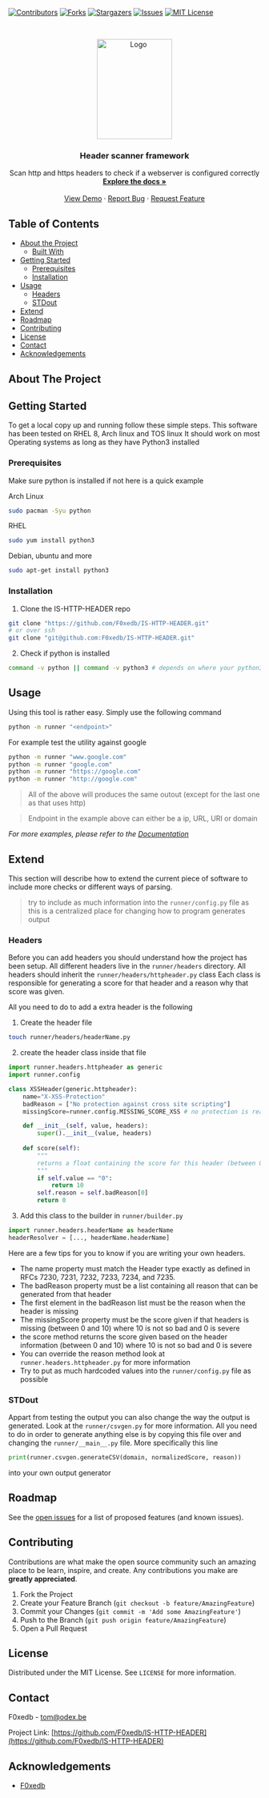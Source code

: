 
[![Contributors][contributors-shield]][contributors-url]
[![Forks][forks-shield]][forks-url]
[![Stargazers][stars-shield]][stars-url]
[![Issues][issues-shield]][issues-url]
[![MIT License][license-shield]][license-url]



<!-- PROJECT LOGO -->
<br />
<p align="center">
  <a href="https://github.com/F0xedb/IS-HTTP-HEADER">
    <img src="https://tos.pbfp.xyz/images/logo.svg" alt="Logo" width="150" height="200">
  </a>

  <h3 align="center">Header scanner framework</h3>

  <p align="center">
    Scan http and https headers to check if a webserver is configured correctly
    <br />
    <a href="https://github.com/F0xedb/IS-HTTP-HEADER"><strong>Explore the docs »</strong></a>
    <br />
    <br />
    <a href="https://github.com/F0xedb/IS-HTTP-HEADER">View Demo</a>
    ·
    <a href="https://github.com/F0xedb/IS-HTTP-HEADER/issues">Report Bug</a>
    ·
    <a href="https://github.com/F0xedb/IS-HTTP-HEADER/issues">Request Feature</a>
  </p>
</p>



<!-- TABLE OF CONTENTS -->
## Table of Contents

* [About the Project](#about-the-project)
  * [Built With](#built-with)
* [Getting Started](#getting-started)
  * [Prerequisites](#prerequisites)
  * [Installation](#installation)
* [Usage](#usage)
  * [Headers](#Headers)
  * [STDout](#STDout)
* [Extend](#Extend)
* [Roadmap](#roadmap)
* [Contributing](#contributing)
* [License](#license)
* [Contact](#contact)
* [Acknowledgements](#acknowledgements)



<!-- ABOUT THE PROJECT -->
## About The Project


<!-- GETTING STARTED -->
## Getting Started

To get a local copy up and running follow these simple steps.
This software has been tested on RHEL 8, Arch linux and TOS linux
It should work on most Operating systems as long as they have Python3 installed

### Prerequisites

Make sure python is installed if not here is a quick example

Arch Linux
```sh
sudo pacman -Syu python
```

RHEL
```sh
sudo yum install python3
```

Debian, ubuntu and more
```sh
sudo apt-get install python3
```

### Installation
 
1. Clone the IS-HTTP-HEADER repo
```sh
git clone "https://github.com/F0xedb/IS-HTTP-HEADER.git"
# or over ssh
git clone "git@github.com:F0xedb/IS-HTTP-HEADER.git"
```
2. Check if python is installed
```sh
command -v python || command -v python3 # depends on where your python3 is symlinked
```



<!-- USAGE EXAMPLES -->
## Usage

Using this tool is rather easy. Simply use the following command

```sh
python -m runner "<endpoint>"
```

For example test the utility against google

```sh
python -m runner "www.google.com"
python -m runner "google.com"
python -m runner "https://google.com"
python -m runner "http://google.com"

```
> All of the above will produces the same outout (except for the last one as that uses http)

> Endpoint in the example above can either be a ip, URL, URI or domain

_For more examples, please refer to the [Documentation](https://github.com/F0xedb/IS-HTTP-HEADER)_

<!-- Write own test -->
## Extend

This section will describe how to extend the current piece of software to include more checks or different ways of parsing.

> try to include as much information into the `runner/config.py` file as this is a centralized place for changing how to program generates output

<!-- Add more headers -->
### Headers

Before you can add headers you should understand how the project has been setup.
All different headers live in the `runner/headers` directory.
All headers should inherit the `runner/headers/httpheader.py` class
Each class is responsible for generating a score for that header and a reason why that score was given.

All you need to do to add a extra header is the following

1. Create the header file
```sh
touch runner/headers/headerName.py
```
2. create the header class inside that file
```python
import runner.headers.httpheader as generic
import runner.config

class XSSHeader(generic.httpheader):
    name="X-XSS-Protection"
    badReason = ["No protection against cross site scripting"]
    missingScore=runner.config.MISSING_SCORE_XSS # no protection is really bad

    def __init__(self, value, headers):
        super().__init__(value, headers)
    
    def score(self):
        """
        returns a float containing the score for this header (between 0.0 and 10.0)
        """
        if self.value == "0":
            return 10
        self.reason = self.badReason[0]
        return 0
```
3. Add this class to the builder in `runner/builder.py`
```python
import runner.headers.headerName as headerName
headerResolver = [..., headerName.headerName]
```

Here are a few tips for you to know if you are writing your own headers.

* The name property must match the Header type exactly as defined in RFCs 7230, 7231, 7232, 7233, 7234, and 7235.
* The badReason property must be a list containing all reason that can be generated from that header
* The first element in the badReason list must be the reason when the header is missing
* The missingScore property must be the score given if that headers is missing (between 0 and 10) where 10 is not so bad and 0 is severe
* the score method returns the score given based on the header information (between 0 and 10) where 10 is not so bad and 0 is severe
* You can override the reason method look at `runner.headers.httpheader.py` for more information
* Try to put as much hardcoded values into the `runner/config.py` file as possible

<!--  STDout-->
### STDout

Appart from testing the output you can also change the way the output is generated.
Look at the `runner/csvgen.py` for more information.
All you need to do in order to generate anything else is by copying this file over and changing the `runner/__main__.py` file.
More specifically this line
```python
print(runner.csvgen.generateCSV(domain, normalizedScore, reason))
```

into your own output generator

<!-- ROADMAP -->
## Roadmap

See the [open issues](https://github.com/F0xedb/IS-HTTP-HEADER/issues) for a list of proposed features (and known issues).



<!-- CONTRIBUTING -->
## Contributing

Contributions are what make the open source community such an amazing place to be learn, inspire, and create. Any contributions you make are **greatly appreciated**.

1. Fork the Project
2. Create your Feature Branch (`git checkout -b feature/AmazingFeature`)
3. Commit your Changes (`git commit -m 'Add some AmazingFeature'`)
4. Push to the Branch (`git push origin feature/AmazingFeature`)
5. Open a Pull Request



<!-- LICENSE -->
## License

Distributed under the MIT License. See `LICENSE` for more information.



<!-- CONTACT -->
## Contact

F0xedb - tom@odex.be

Project Link: [https://github.com/F0xedb/IS-HTTP-HEADER](https://github.com/F0xedb/IS-HTTP-HEADER)



<!-- ACKNOWLEDGEMENTS -->
## Acknowledgements

* [F0xedb](https://github.com/F0xedb)





<!-- MARKDOWN LINKS & IMAGES -->
<!-- https://www.markdownguide.org/basic-syntax/#reference-style-links -->
[contributors-shield]: https://img.shields.io/github/contributors/F0xedb/IS-HTTP-HEADER.svg?style=flat-square
[contributors-url]: https://github.com/F0xedb/IS-HTTP-HEADER/graphs/contributors
[forks-shield]: https://img.shields.io/github/forks/F0xedb/IS-HTTP-HEADER.svg?style=flat-square
[forks-url]: https://github.com/F0xedb/IS-HTTP-HEADER/network/members
[stars-shield]: https://img.shields.io/github/stars/F0xedb/IS-HTTP-HEADER.svg?style=flat-square
[stars-url]: https://github.com/F0xedb/IS-HTTP-HEADER/stargazers
[issues-shield]: https://img.shields.io/github/issues/F0xedb/IS-HTTP-HEADER.svg?style=flat-square
[issues-url]: https://github.com/F0xedb/IS-HTTP-HEADER/issues
[license-shield]: https://img.shields.io/github/license/F0xedb/IS-HTTP-HEADER.svg?style=flat-square
[license-url]: https://github.com/F0xedb/IS-HTTP-HEADER/blob/master/LICENSE.txt
[product-screenshot]: https://tos.pbfp.xyz/images/logo.svg
